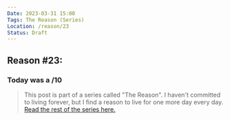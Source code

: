 ```yaml
---
Date: 2023-03-31 15:00
Tags: The Reason (Series)
Location: /reason/23
Status: Draft
---
```


## Reason #23:

### Today was a /10

>This post is part of a series called "The Reason". I haven't committed to living forever, but I find a reason to live for one more day every day. [Read the rest of the series here.](/reason/)
